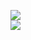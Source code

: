 [![](https://img.shields.io/badge/Made%20With-Github%20Spray-lightgrey.svg?style=for-the-badge&logo=github)](https://github.com/Annihil/github-spray#20203)  
[![](https://i.imgur.com/2DrTn0Z.gif)](https://github.com/Annihil/github-spray)
